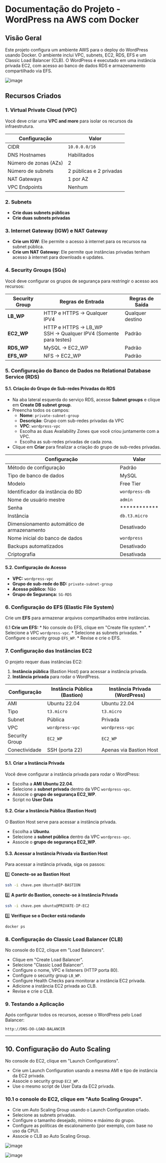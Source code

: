 # Documentação do Projeto - WordPress na AWS com Docker

## Visão Geral

Este projeto configura um ambiente AWS para o deploy do WordPress usando Docker. O ambiente inclui VPC, subnets, EC2, RDS, EFS e um Classic Load Balancer (CLB). O WordPress é executado em uma instância privada EC2, com acesso ao banco de dados RDS e armazenamento compartilhado via EFS.


![image](https://github.com/user-attachments/assets/d50b2031-7a44-40b0-8f97-9efc5beba1b7)



## Recursos Criados

### **1. Virtual Private Cloud (VPC)**

Você deve criar uma **VPC and more** para isolar os recursos da infraestrutura.

| Configuração | Valor |
|-------------|-------|
| CIDR | `10.0.0.0/16` |
| DNS Hostnames | Habilitados |
| Número de zonas (AZs) | 2 |
| Número de subnets | 2 públicas e 2 privadas |
| NAT Gateways | 1 por AZ |
| VPC Endpoints | Nenhum |

### **2. Subnets**

- **Crie duas subnets públicas** 
- **Crie duas subnets privadas** 

### **3. Internet Gateway (IGW) e NAT Gateway**

- **Crie um IGW**: Ele permite o acesso à internet para os recursos na subnet pública.
- **Crie um NAT Gateway**: Ele permite que instâncias privadas tenham acesso à internet para downloads e updates.

### **4. Security Groups (SGs)**

Você deve configurar os grupos de segurança para restringir o acesso aos recursos:

| Security Group | Regras de Entrada | Regras de Saída |
|---------------|------------------|----------------|
| **LB_WP** | HTTP e HTTPS -> Qualquer IPV4 | Qualquer destino |
| **EC2_WP** | HTTP e HTTPS -> LB_WP <br> SSH -> Qualquer IPV4 (Somente para testes) | Padrão |
| **RDS_WP** | MySQL -> EC2_WP | Padrão |
| **EFS_WP** | NFS -> EC2_WP | Padrão |

### 5. Configuração do Banco de Dados no Relational Database Service (RDS)

#### 5.1. Criação do Grupo de Sub-redes Privadas do RDS

- Na aba lateral esquerda do serviço RDS, acesse **Subnet groups** e clique em **Create DB subnet group**.
- Preencha todos os campos:
  - **Nome**: `private-subnet-group`
  - **Descrição**: Grupo com sub-redes privadas da VPC
  - **VPC**: `wordpress-vpc`
  - Escolha as duas Availability Zones que você criou juntamente com a VPC.
  - Escolha as sub-redes privadas de cada zona.
- Clique em **Criar** para finalizar a criação do grupo de sub-redes privadas.

| Configuração                             | Valor              |
|-----------------------------------------|--------------------|
| Método de configuração                  | Padrão             |
| Tipo de banco de dados                  | MySQL              |
| Modelo                                  | Free Tier          |
| Identificador da instância do BD        | `wordpress-db`     |
| Nome de usuário mestre                   | `admin`            |
| Senha                                   | ************       |
| Instância                               | `db.t3.micro`      |
| Dimensionamento automático de armazenamento | Desativado     |
| Nome inicial do banco de dados          | `wordpress`        | <!-- Importante para a imagem do WordPress subir sem problemas. -->
| Backups automatizados                   | Desativado         |
| Criptografia                            | Desativada         |

#### 5.2. Configuração do Acesso

- **VPC:** `wordpress-vpc`
- **Grupo de sub-rede do BD:** `private-subnet-group`
- **Acesso público:** Não
- **Grupo de Segurança:** `SG-RDS`


### 6. Configuração do EFS (Elastic File System)

Crie um **EFS** para armazenar arquivos compartilhados entre instâncias.

6.1  **Crie um EFS:**
    * No console do EFS, clique em "Create file system".
    * Selecione a VPC `wordpress-vpc`.
    * Selecione as subnets privadas.
    * Configure o security group `EFS_WP`.
    * Revise e crie o EFS.

### **7. Configuração das Instâncias EC2**

O projeto requer duas instâncias EC2:
1. **Instância pública** (Bastion Host) para acessar a instância privada.
2. **Instância privada** para rodar o WordPress.

| Configuração | Instância Pública (Bastion) | Instância Privada (WordPress) |
|-------------|------------------------|--------------------------|
| AMI | Ubuntu 22.04 | Ubuntu 22.04 |
| Tipo | `t3.micro` | `t3.micro` |
| Subnet | Pública | Privada |
| VPC | `wordpress-vpc` | `wordpress-vpc` |
| Security Group | `EC2_WP` | `EC2_WP` |
| Conectividade | SSH (porta 22) | Apenas via Bastion Host |

#### **5.1. Criar a Instância Privada**
Você deve configurar a instância privada para rodar o WordPress:
- Escolha a **AMI Ubuntu 22.04**.
- Selecione a **subnet privada** dentro da VPC `wordpress-vpc`.
- Associe o **grupo de segurança EC2_WP**.
- Script no **User Data**



#### **5.2. Criar a Instância Pública (Bastion Host)**
O Bastion Host serve para acessar a instância privada.
- Escolha a **Ubuntu**.
- Selecione a **subnet pública** dentro da VPC `wordpress-vpc`.
- Associe o **grupo de segurança EC2_WP**.

#### **5.3. Acessar a Instância Privada via Bastion Host**
Para acessar a instância privada, siga os passos:

1️⃣ **Conecte-se ao Bastion Host**
```sh
ssh -i chave.pem Ubuntu@IP-BASTION
```

2️⃣ **A partir do Bastion, conecte-se à Instância Privada**
```sh
ssh -i chave.pem ubuntu@PRIVATE-IP-EC2
```

3️⃣ **Verifique se o Docker está rodando**
```sh
docker ps
```

### **8. Configuração do Classic Load Balancer (CLB)**
No console do EC2, clique em "Load Balancers".
- Clique em "Create Load Balancer".
- Selecione "Classic Load Balancer".
- Configure o nome, VPC e listeners (HTTP porta 80).
- Configure o security group `LB_WP`.
- Configure Health Checks para monitorar a instância EC2 privada.
- Adicione a instância EC2 privada ao CLB.
- Revise e crie o CLB.

### **9. Testando a Aplicação**
Após configurar todos os recursos, acesse o WordPress pelo Load Balancer:

```
http://DNS-DO-LOAD-BALANCER
```

---

## 10. Configuração do Auto Scaling
No console do EC2, clique em "Launch Configurations".
-  Crie um Launch Configuration usando a mesma AMI e tipo de instância da EC2 privada.
- Associe o security group `EC2_WP`.
- Use o mesmo script de User Data da EC2 privada.

### **10.1 o console do EC2, clique em "Auto Scaling Groups".**
- Crie um Auto Scaling Group usando o Launch Configuration criado.
- Selecione as subnets privadas.
- Configure o tamanho desejado, mínimo e máximo do grupo.
- Configure as políticas de escalonamento (por exemplo, com base no uso da CPU).
- Associe o CLB ao Auto Scaling Group.



![image](https://github.com/user-attachments/assets/3c688624-35ca-476f-bd9d-493bd9d49ebc)





![image](https://github.com/user-attachments/assets/690d23c8-16bc-44f4-8bc4-d3fda50e7963)


